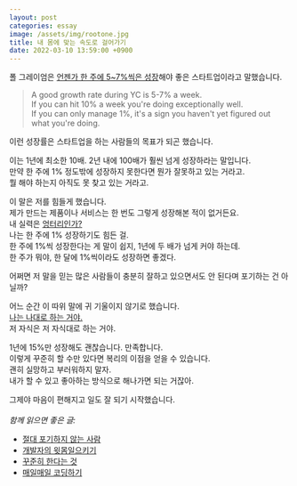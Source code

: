 ```yaml
---
layout: post
categories: essay
image: /assets/img/rootone.jpg
title: 내 몸에 맞는 속도로 걸어가기
date: 2022-03-10 13:59:00 +0900
---
```


폴 그레이엄은 [언젠가 한 주에 5~7%씩은 성장](http://www.paulgraham.com/growth.html)해야 좋은 스타트업이라고 말했습니다.

> A good growth rate during YC is 5-7% a week.  
> If you can hit 10% a week you're doing exceptionally well.  
> If you can only manage 1%, it's a sign you haven't yet figured out what you're doing.

이런 성장률은 스타트업을 하는 사람들의 목표가 되곤 했습니다.

이는 1년에 최소한 10배. 2년 내에 100배가 훨씬 넘게 성장하라는 말입니다.  
만약 한 주에 1% 정도밖에 성장하지 못한다면 뭔가 잘못하고 있는 거라고.  
뭘 해야 하는지 아직도 못 찾고 있는 거라고.

이 말은 저를 힘들게 했습니다.  
제가 만드는 제품이나 서비스는 한 번도 그렇게 성장해본 적이 없거든요.  
내 실력은 [엉터리인가?](https://brunch.co.kr/@buildingking/62)  
나는 한 주에 1% 성장하기도 힘든 걸.    
한 주에 1%씩 성장한다는 게 말이 쉽지, 1년에 두 배가 넘게 커야 하는데.  
한 주가 뭐야, 한 달에 1%씩이라도 성장하면 좋겠다.

어쩌면 저 말을 믿는 많은 사람들이 충분히 잘하고 있으면서도 안 된다며 포기하는 건 아닐까?

어느 순간 이 따위 말에 귀 기울이지 않기로 했습니다.    
[나는 나대로 하는 거야.](https://brunch.co.kr/@buildingking/87)  
저 자식은 저 자식대로 하는 거야.

1년에 15%만 성장해도 괜찮습니다. 만족합니다.  
이렇게 꾸준히 할 수만 있다면 복리의 이점을 얻을 수 있습니다.  
괜히 실망하고 부러워하지 말자.  
내가 할 수 있고 좋아하는 방식으로 해나가면 되는 거잖아.

그제야 마음이 편해지고 일도 잘 되기 시작했습니다.
<br>
<br>
*함께 읽으면 좋은 글:*
* [절대 포기하지 않는 사람](https://brunch.co.kr/@buildingking/47)
* [개발자의 윗몸일으키기](/essay/2022/02/10/sit-up-for-developers.html)
* [꾸준히 한다는 것](/essay/2021/12/14/steady.html)
* [매일매일 코딩하기](/essay/2022/01/05/daily-coding.html)